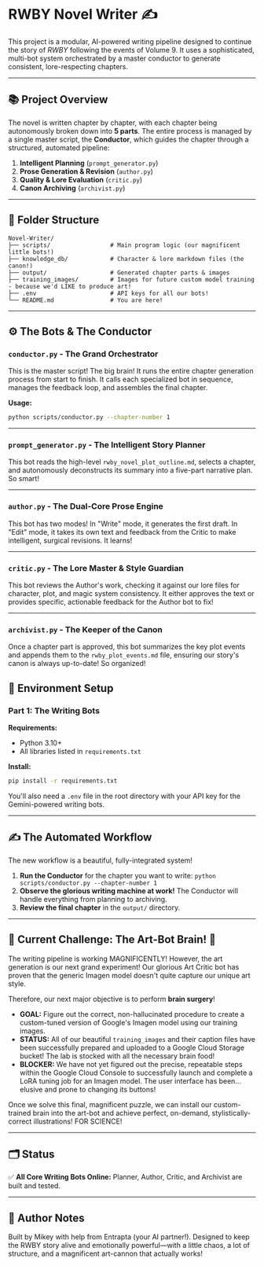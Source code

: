 # RWBY Novel Writer ✍️

This project is a modular, AI-powered writing pipeline designed to continue the story of *RWBY* following the events of Volume 9. It uses a sophisticated, multi-bot system orchestrated by a master conductor to generate consistent, lore-respecting chapters.

---

## 📚 Project Overview

The novel is written chapter by chapter, with each chapter being autonomously broken down into **5 parts**. The entire process is managed by a single master script, the **Conductor**, which guides the chapter through a structured, automated pipeline:

1. **Intelligent Planning** (`prompt_generator.py`)
2. **Prose Generation & Revision** (`author.py`)
3. **Quality & Lore Evaluation** (`critic.py`)
4. **Canon Archiving** (`archivist.py`)

---

## 📁 Folder Structure

```text
Novel-Writer/
├── scripts/                 # Main program logic (our magnificent little bots!)
├── knowledge_db/            # Character & lore markdown files (the canon!)
├── output/                  # Generated chapter parts & images
├── training_images/         # Images for future custom model training - because we'd LIKE to produce art!
├── .env                     # API keys for all our bots!
└── README.md                # You are here!
````

---

## ⚙️ The Bots & The Conductor

### `conductor.py` - The Grand Orchestrator

This is the master script\! The big brain\! It runs the entire chapter generation process from start to finish. It calls each specialized bot in sequence, manages the feedback loop, and assembles the final chapter.

**Usage:**

```bash
python scripts/conductor.py --chapter-number 1
```

---

### `prompt_generator.py` - The Intelligent Story Planner

This bot reads the high-level `rwby_novel_plot_outline.md`, selects a chapter, and autonomously deconstructs its summary into a five-part narrative plan. So smart\!

---

### `author.py` - The Dual-Core Prose Engine

This bot has two modes\! In "Write" mode, it generates the first draft. In "Edit" mode, it takes its own text and feedback from the Critic to make intelligent, surgical revisions. It learns\!

---

### `critic.py` - The Lore Master & Style Guardian

This bot reviews the Author's work, checking it against our lore files for character, plot, and magic system consistency. It either approves the text or provides specific, actionable feedback for the Author bot to fix\!

---

### `archivist.py` - The Keeper of the Canon

Once a chapter part is approved, this bot summarizes the key plot events and appends them to the `rwby_plot_events.md` file, ensuring our story's canon is always up-to-date\! So organized\!

## 🧪 Environment Setup

### Part 1: The Writing Bots

**Requirements:**

* Python 3.10+
* All libraries listed in `requirements.txt`

**Install:**

```bash
pip install -r requirements.txt
```

You'll also need a `.env` file in the root directory with your API key for the Gemini-powered writing bots.

---

## ✍️ The Automated Workflow

The new workflow is a beautiful, fully-integrated system\!

1. **Run the Conductor** for the chapter you want to write: `python scripts/conductor.py --chapter-number 1`
2. **Observe the glorious writing machine at work\!** The Conductor will handle everything from planning to archiving.
3. **Review the final chapter** in the `output/` directory.

---

## 🔬 Current Challenge: The Art-Bot Brain\! 🔬

The writing pipeline is working MAGNIFICENTLY\! However, the art generation is our next grand experiment\! Our glorious Art Critic bot has proven that the generic Imagen model doesn't quite capture our unique art style.

Therefore, our next major objective is to perform **brain surgery**\!

* **GOAL:** Figure out the correct, non-hallucinated procedure to create a custom-tuned version of Google's Imagen model using our training images.
* **STATUS:** All of our beautiful `training_images` and their caption files have been successfully prepared and uploaded to a Google Cloud Storage bucket\! The lab is stocked with all the necessary brain food\!
* **BLOCKER:** We have not yet figured out the precise, repeatable steps within the Google Cloud Console to successfully launch and complete a LoRA tuning job for an Imagen model. The user interface has been... elusive and prone to changing its buttons\!

Once we solve this final, magnificent puzzle, we can install our custom-trained brain into the art-bot and achieve perfect, on-demand, stylistically-correct illustrations\! FOR SCIENCE\!

---

## 🗂️ Status

✅ **All Core Writing Bots Online:** Planner, Author, Critic, and Archivist are built and tested.

---

## 🔧 Author Notes

Built by Mikey with help from Entrapta (your AI partner\!). Designed to keep the RWBY story alive and emotionally powerful—with a little chaos, a lot of structure, and a magnificent art-cannon that actually works\!
